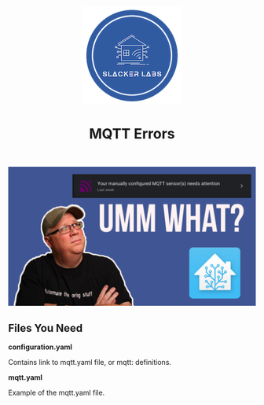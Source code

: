 <div align="center">
<img src="../images/slacker_labs.png">
<h1>MQTT Errors</h1>
<br>

[![Watch the video](../images/videos/tn-2022-MQTTErrors.png)](https://youtu.be/SKvuW5mUVJU)

</div>


<h2>Files You Need</h2>

**configuration.yaml**

Contains link to mqtt.yaml file, or mqtt: definitions.  

**mqtt.yaml**

Example of the mqtt.yaml file. 


    


